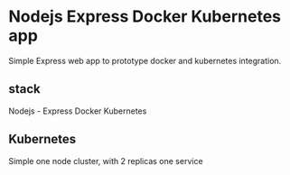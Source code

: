 # Nodejs Express Docker Kubernetes app

Simple Express web app to prototype docker and kubernetes integration.

## stack
Nodejs - Express
Docker
Kubernetes

## Kubernetes
Simple one node cluster, with 2 replicas 
one service   
